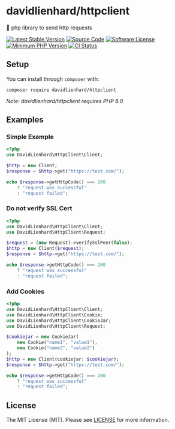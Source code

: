 # davidlienhard/httpclient
🐘 php library to send http requests

[![Latest Stable Version](https://img.shields.io/packagist/v/davidlienhard/httpclient.svg?style=flat-square)](https://packagist.org/packages/davidlienhard/httpclient)
[![Source Code](https://img.shields.io/badge/source-davidlienhard/httpclient-blue.svg?style=flat-square)](https://github.com/davidlienhard/httpclient)
[![Software License](https://img.shields.io/badge/license-MIT-brightgreen.svg?style=flat-square)](https://github.com/davidlienhard/httpclient/blob/master/LICENSE)
[![Minimum PHP Version](https://img.shields.io/badge/php-%3E%3D%208.0-8892BF.svg?style=flat-square)](https://php.net/)
[![CI Status](https://github.com/davidlienhard/smeraldoPricebox/actions/workflows/check.yml/badge.svg)](https://github.com/davidlienhard/smeraldoPricebox/actions/workflows/check.yml)

## Setup

You can install through `composer` with:

```
composer require davidlienhard/httpclient
```

*Note: davidlienhard/httpclient requires PHP 8.0*

## Examples

### Simple Example
```php
<?php
use DavidLienhard\HttpClient\Client;

$http = new Client;
$response = $http->get("https://test.com/");

echo $response->getHttpCode() === 200
    ? "request was successful"
    : "request failed";
```

### Do not verify SSL Cert
```php
<?php
use DavidLienhard\HttpClient\Client;
use DavidLienhard\HttpClient\Request;

$request = (new Request)->verifySslPeer(false);
$http = new Client($request);
$response = $http->get("https://test.com/");

echo $response->getHttpCode() === 200
    ? "request was successful"
    : "request failed";
```

### Add Cookies
```php
<?php
use DavidLienhard\HttpClient\Client;
use DavidLienhard\HttpClient\Cookie;
use DavidLienhard\HttpClient\CookieJar;
use DavidLienhard\HttpClient\Request;

$cookiejar = new CookieJar(
    new Cookie("name1", "value1"),
    new Cookie("name2", "value2")
);
$http = new Client(cookiejar: $cookiejar);
$response = $http->get("https://test.com/");

echo $response->getHttpCode() === 200
    ? "request was successful"
    : "request failed";
```

## License

The MIT License (MIT). Please see [LICENSE](https://github.com/thephpleague/oauth2-client/blob/master/LICENSE) for more information.
